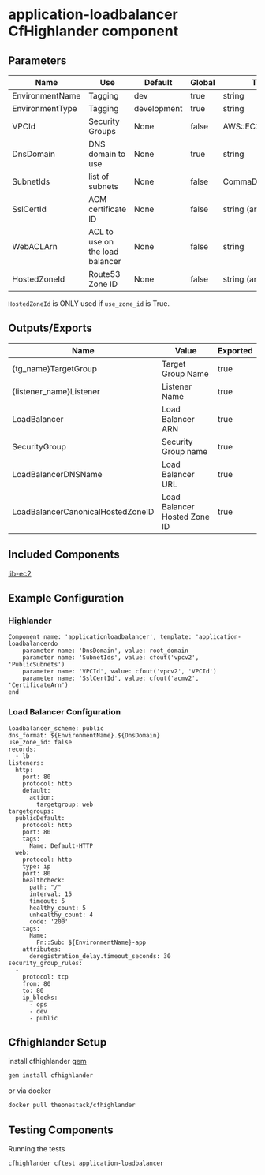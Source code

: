# application-loadbalancer CfHighlander component
## Parameters

| Name | Use | Default | Global | Type | Allowed Values |
| ---- | --- | ------- | ------ | ---- | -------------- |
| EnvironmentName | Tagging | dev | true | string
| EnvironmentType | Tagging | development | true | string | ['development','production']
| VPCId | Security Groups | None | false | AWS::EC2::VPC::Id
| DnsDomain | DNS domain to use | None | true | string
| SubnetIds | list of subnets | None | false | CommaDelimitedList
| SslCertId | ACM certificate ID | None | false | string (arn)
| WebACLArn | ACL to use on the load balancer | None | false | string
| HostedZoneId | Route53 Zone ID | None | false | string (arn)

`HostedZoneId` is ONLY used if `use_zone_id` is True.



## Outputs/Exports

| Name | Value | Exported |
| ---- | ----- | -------- |
| {tg_name}TargetGroup | Target Group Name | true
| {listener_name}Listener | Listener Name | true
| LoadBalancer | Load Balancer ARN | true
| SecurityGroup | Security Group name | true
| LoadBalancerDNSName | Load Balancer URL | true
| LoadBalancerCanonicalHostedZoneID | Load Balancer Hosted Zone ID | true

## Included Components

[lib-ec2](https://github.com/theonestack/hl-component-lib-ec2)

## Example Configuration
### Highlander
```
Component name: 'applicationloadbalancer', template: 'application-loadbalancerdo
    parameter name: 'DnsDomain', value: root_domain
    parameter name: 'SubnetIds', value: cfout('vpcv2', 'PublicSubnets')
    parameter name: 'VPCId', value: cfout('vpcv2', 'VPCId')
    parameter name: 'SslCertId', value: cfout('acmv2', 'CertificateArn')
end
```

### Load Balancer Configuration
```
loadbalancer_scheme: public
dns_format: ${EnvironmentName}.${DnsDomain}
use_zone_id: false
records:
  - lb
listeners:
  http:
    port: 80
    protocol: http
    default:
      action:
        targetgroup: web
targetgroups:
  publicDefault:
    protocol: http
    port: 80
    tags:
      Name: Default-HTTP
  web:
    protocol: http
    type: ip
    port: 80
    healthcheck:
      path: "/"
      interval: 15
      timeout: 5
      healthy_count: 5
      unhealthy_count: 4
      code: '200'
    tags:
      Name:
        Fn::Sub: ${EnvironmentName}-app
    attributes:
      deregistration_delay.timeout_seconds: 30
security_group_rules:
  -
    protocol: tcp
    from: 80
    to: 80
    ip_blocks:
      - ops
      - dev
      - public
```
## Cfhighlander Setup

install cfhighlander [gem](https://github.com/theonestack/cfhighlander)

```bash
gem install cfhighlander
```

or via docker

```bash
docker pull theonestack/cfhighlander
```
## Testing Components

Running the tests

```bash
cfhighlander cftest application-loadbalancer
```
